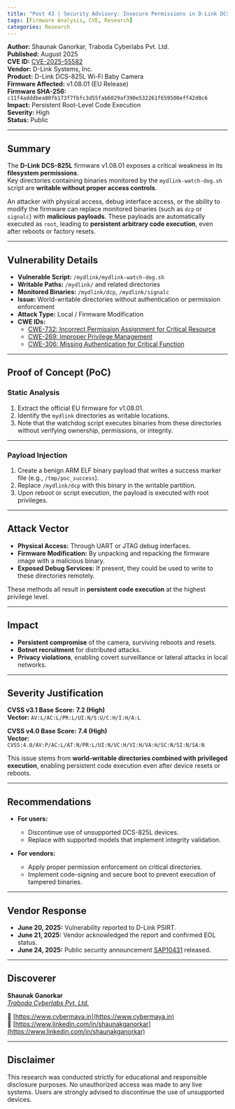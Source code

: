```yaml
---
title: "Post 43 | Security Advisory: Insecure Permissions in D-Link DCS-825L Firmware (CVE-2025-55582)"
tags: [Firmware Analysis, CVE, Research]
categories: Research
---
```


**Author:** Shaunak Ganorkar, Traboda Cyberlabs Pvt. Ltd.  
**Published:** August 2025  
**CVE ID:** [CVE-2025-55582](https://cve.mitre.org/cgi-bin/cvename.cgi?name=CVE-2025-55582)  
**Vendor:** D-Link Systems, Inc.  
**Product:** D-Link DCS-825L Wi-Fi Baby Camera  
**Firmware Affected:** v1.08.01 (EU Release)  
**Firmware SHA-256:** `c11f4adddbea80fb173f7fbfc3d55fab6029af390e532261f659500eff42d0c6`  
**Impact:** Persistent Root-Level Code Execution  
**Severity:** High  
**Status:** Public  

---

## Summary

The **D-Link DCS-825L** firmware v1.08.01 exposes a critical weakness in its **filesystem permissions**.  
Key directories containing binaries monitored by the `mydlink-watch-dog.sh` script are **writable without proper access controls**.  

An attacker with physical access, debug interface access, or the ability to modify the firmware can replace monitored binaries (such as `dcp` or `signalc`) with **malicious payloads**. These payloads are automatically executed as `root`, leading to **persistent arbitrary code execution**, even after reboots or factory resets.

---

## Vulnerability Details

- **Vulnerable Script:** `/mydlink/mydlink-watch-dog.sh`  
- **Writable Paths:** `/mydlink/` and related directories  
- **Monitored Binaries:** `/mydlink/dcp`, `/mydlink/signalc`  
- **Issue:** World-writable directories without authentication or permission enforcement  
- **Attack Type:** Local / Firmware Modification  
- **CWE IDs:**  
  - [CWE-732: Incorrect Permission Assignment for Critical Resource](https://cwe.mitre.org/data/definitions/732.html)  
  - [CWE-269: Improper Privilege Management](https://cwe.mitre.org/data/definitions/269.html)  
  - [CWE-306: Missing Authentication for Critical Function](https://cwe.mitre.org/data/definitions/306.html)  

---

## Proof of Concept (PoC)

### **Static Analysis**
1. Extract the official EU firmware for v1.08.01.  
2. Identify the `mydlink` directories as writable locations.  
3. Note that the watchdog script executes binaries from these directories without verifying ownership, permissions, or integrity.

---

### **Payload Injection**
1. Create a benign ARM ELF binary payload that writes a success marker file (e.g., `/tmp/poc_success`).  
2. Replace `/mydlink/dcp` with this binary in the writable partition.  
3. Upon reboot or script execution, the payload is executed with root privileges.

---

## Attack Vector

- **Physical Access:** Through UART or JTAG debug interfaces.  
- **Firmware Modification:** By unpacking and repacking the firmware image with a malicious binary.  
- **Exposed Debug Services:** If present, they could be used to write to these directories remotely.  

These methods all result in **persistent code execution** at the highest privilege level.

---

## Impact

- **Persistent compromise** of the camera, surviving reboots and resets.  
- **Botnet recruitment** for distributed attacks.  
- **Privacy violations**, enabling covert surveillance or lateral attacks in local networks.  

---

## Severity Justification

**CVSS v3.1 Base Score:** **7.2 (High)**  
**Vector:** `AV:L/AC:L/PR:L/UI:N/S:U/C:H/I:H/A:L`

**CVSS v4.0 Base Score:** **7.4 (High)**  
**Vector:** `CVSS:4.0/AV:P/AC:L/AT:N/PR:L/UI:N/VC:H/VI:H/VA:H/SC:N/SI:N/SA:N`

This issue stems from **world-writable directories combined with privileged execution**, enabling persistent code execution even after device resets or reboots.

---

## Recommendations

- **For users:**  
  - Discontinue use of unsupported DCS-825L devices.  
  - Replace with supported models that implement integrity validation.  

- **For vendors:**  
  - Apply proper permission enforcement on critical directories.  
  - Implement code-signing and secure boot to prevent execution of tampered binaries.

---

## Vendor Response

- **June 20, 2025:** Vulnerability reported to D-Link PSIRT.  
- **June 21, 2025:** Vendor acknowledged the report and confirmed EOL status.  
- **June 24, 2025:** Public security announcement [SAP10431](https://supportannouncement.us.dlink.com/security/publication.aspx?name=SAP10431) released.  

---

## Discoverer

**Shaunak Ganorkar**  
*[Traboda Cyberlabs Pvt. Ltd.](https://traboda.com/)*  

🔗 [https://www.cybermaya.in](https://www.cybermaya.in)  
🔗 [https://www.linkedin.com/in/shaunakganorkar](https://www.linkedin.com/in/shaunakganorkar)

---

## Disclaimer

This research was conducted strictly for educational and responsible disclosure purposes. No unauthorized access was made to any live systems. Users are strongly advised to discontinue the use of unsupported devices.
